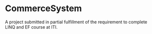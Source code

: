 # CommerceSystem
A project submitted in partial fulfillment of the requirement to complete LINQ and EF course at ITI.


